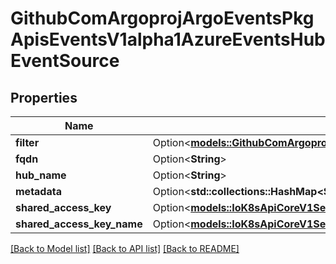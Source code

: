 # GithubComArgoprojArgoEventsPkgApisEventsV1alpha1AzureEventsHubEventSource

## Properties

Name | Type | Description | Notes
------------ | ------------- | ------------- | -------------
**filter** | Option<[**models::GithubComArgoprojArgoEventsPkgApisEventsV1alpha1EventSourceFilter**](github.com.argoproj.argo_events.pkg.apis.events.v1alpha1.EventSourceFilter.md)> |  | [optional]
**fqdn** | Option<**String**> |  | [optional]
**hub_name** | Option<**String**> |  | [optional]
**metadata** | Option<**std::collections::HashMap<String, String>**> |  | [optional]
**shared_access_key** | Option<[**models::IoK8sApiCoreV1SecretKeySelector**](io.k8s.api.core.v1.SecretKeySelector.md)> |  | [optional]
**shared_access_key_name** | Option<[**models::IoK8sApiCoreV1SecretKeySelector**](io.k8s.api.core.v1.SecretKeySelector.md)> |  | [optional]

[[Back to Model list]](../README.md#documentation-for-models) [[Back to API list]](../README.md#documentation-for-api-endpoints) [[Back to README]](../README.md)


